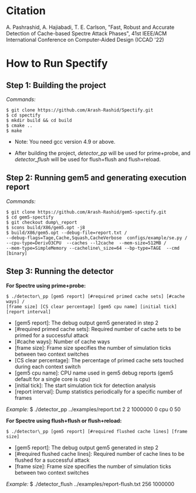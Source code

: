 # Citation
A. Pashrashid, A. Hajiabadi, T. E. Carlson, "Fast, Robust and Accurate Detection of Cache-based Spectre
Attack Phases", 41st IEEE/ACM International Conference on Computer-Aided Design (ICCAD '22)

# How to Run Spectify


Step 1: Building the project
--------------------------------------------------------------------------------------------

*Commands:*

    $ git clone https://github.com/Arash-Rashid/Spectify.git
    $ cd spectify
    $ mkdir build && cd build
    $ cmake ..
    $ make

-   Note: You need gcc version 4.9 or above.

-   After building the project, *detector\_pp* will be used for prime+probe, and *detector\_flush* will be used for flush+flush and flush+reload.


Step 2: Running gem5 and generating execution report
--------------------------------------------------------------------------------------------
*Commands:*

    $ git clone https://github.com/Arash-Rashid/gem5-spectify.git
    $ cd gem5-spectify
    $ git checkout dump\_report
    $ scons build/X86/gem5.opt -j8 
    $ build/X86/gem5.opt --debug-file=report.txt /
    --debug-flags=Tage,Cache,Squash,CacheVerbose  configs/example/se.py /
    --cpu-type=DerivO3CPU  --caches --l2cache  --mem-size=512MB / 
    --mem-type=SimpleMemory --cacheline\_size=64 --bp-type=TAGE  --cmd [binary]

Step 3: Running the detector
--------------------------------------------------------------------------------------------
**For Spectre using prime+probe:**

    $ ./detector\_pp [gem5 report] [#required primed cache sets] [#cache ways] /
    [frame size] [CS clear percentage] [gem5 cpu name] [initial tick] [report interval] 

* \[gem5 report\]: The debug output gem5 generated in step 2
* \[#required primed cache sets\]: Required number of cache sets to be primed for a     successful attack 
* \[#cache ways\]: Number of cache ways
* \[frame size\]: Frame size specifies the number of simulation ticks between two context switches
* \[CS clear percentage\]: The percentage of primed cache sets touched during each context switch
* \[gem5 cpu name\]: CPU name used in gem5 debug reports (gem5 default for a single core is cpu)
* \[initial tick\]: The start simulation tick for detection analysis 
* \[report interval\]: Dump statistics periodically for a specific number of frames

*Example:*
    $ ./detector\_pp ../examples/report.txt 2 2 1000000 0 cpu 0 50


**For Spectre using flush+flush or flush+reload:**

    $ ./detector\_pp [gem5 report] [#required flushed cache lines] [frame size] 
 
* \[gem5 report\]: The debug output gem5 generated in step 2
* \[#required flushed cache lines\]: Required number of cache lines to be flushed for a     successful attack 
* \[frame size\]: Frame size specifies the number of simulation ticks between two context switches

*Example:*
    $ ./detector\_flush ../examples/report-flush.txt 256 1000000



